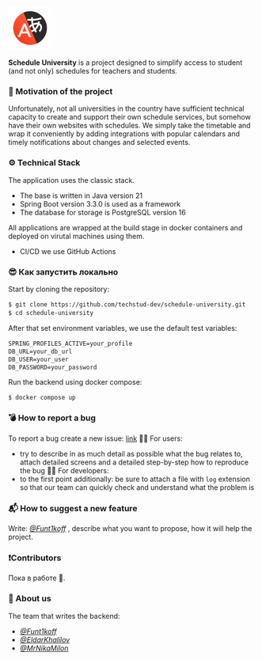 
[![eng readme](source/Yandex_Translate_icon.svg)](https://github.com/techstud-dev/schedule-university/blob/devel/add-readme/README-EN.md)


**Schedule University** is a project designed to simplify access to student (and not only) schedules for teachers and students.

### 🦾 Motivation of the project
Unfortunately, not all universities in the country have sufficient technical capacity to create and support their own schedule services, but somehow have their own websites with schedules.
We simply take the timetable and wrap it conveniently by adding integrations with popular calendars and timely notifications about changes and selected events.

### ⚙️ Technical Stack
The application uses the classic stack.
- The base is written in Java version 21
- Spring Boot version 3.3.0 is used as a framework
- The database for storage is PostgreSQL version 16

All applications are wrapped at the build stage in docker containers and deployed on virutal machines using them.
- CI/CD we use GitHub Actions

### 😎 Как запустить локально
Start by cloning the repository:
```bash
$ git clone https://github.com/techstud-dev/schedule-university.git
$ cd schedule-university
```

After that set environment variables, we use the default test variables:
```text
SPRING_PROFILES_ACTIVE=your_profile  
DB_URL=your_db_url  
DB_USER=your_user  
DB_PASSWORD=your_password
```

Run the backend using docker compose:
```bash
$ docker compose up
```
### 💣 How to report a bug
To report a bug create a new issue: [link](https://github.com/techstud-dev/schedule-university/issues/new)
👨‍💼 For users:
- try to describe in as much detail as possible what the bug relates to, attach detailed screens and a detailed step-by-step how to reproduce the bug
  🧑‍💻 For developers:
- to the first point additionally: be sure to attach a file with `log` extension so that our team can quickly check and understand what the problem is

### 📬 How to suggest a new feature
Write: *[@Funt1koff](https://github.com/Funt1koff)* , describe what you want to propose, how it will help the project.

### ❗Contributors
Пока в работе 🚧.

### 👥 About us
The team that writes the backend:
- *[@Funt1koff](https://github.com/Funt1koff)*
- *[@EldarKhalilov](https://github.com/EldarKhalilov)*
- *[@MrNikaMilon](https://github.com/MrNikaMilon)* 
